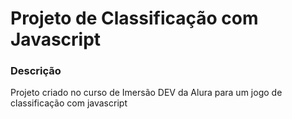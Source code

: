 # Projeto de Classificação com Javascript

### Descrição
Projeto criado no curso de Imersão DEV da Alura para um jogo de classificação com javascript